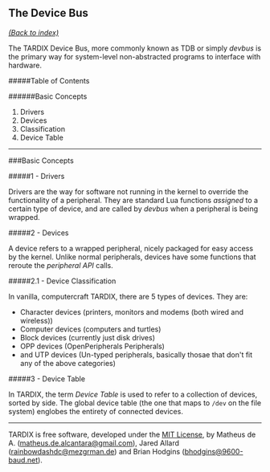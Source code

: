 The Device Bus
--------------

[*(Back to index)*](https://github.com/TARDIX/Kernel/blob/rewrite/doc/index.md)

The TARDIX Device Bus, more commonly known as TDB or simply _devbus_ is the primary way for system-level non-abstracted programs to interface with hardware.


#####Table of Contents

######Basic Concepts  
1. Drivers
2. Devices
  1. Classification
3. Device Table


-------------

###Basic Concepts

#####1 - Drivers

Drivers are the way for software not running in the kernel to override the functionality of a peripheral. They are standard Lua functions *assigned* to a certain type of device, and are called by *devbus* when a peripheral is being wrapped.

#####2 - Devices

A device refers to a wrapped peripheral, nicely packaged for easy access by the kernel. Unlike normal peripherals, devices have some functions that reroute the *peripheral API* calls.

#####2.1 - Device Classification

In vanilla, computercraft TARDIX, there are 5 types of devices. They are:
  - Character devices (printers, monitors and modems (both wired and wireless))
  - Computer devices (computers and turtles)
  - Block devices (currently just disk drives)
  - OPP devices (OpenPeripherals Peripherals)
  - and UTP devices (Un-typed peripherals, basically thosae that don't fit any of the above categories)


#####3 - Device Table

In TARDIX, the term *Device Table* is used to refer to a collection of devices, sorted by side. The global device table (the one that maps to `/dev` on the file system) englobes the entirety of connected devices.

-------------

TARDIX is free software, developed under the [MIT License](http://opensource.org/licenses/MIT), by Matheus de A. (matheus.de.alcantara@gmail.com), Jared Allard (rainbowdashdc@mezgrman.de) and Brian Hodgins (bhodgins@9600-baud.net).
